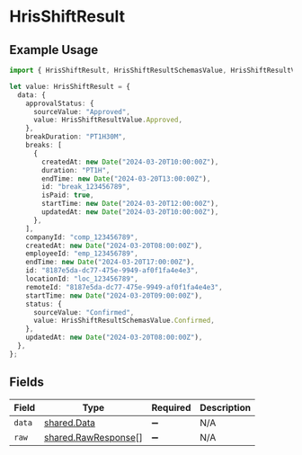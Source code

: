 # HrisShiftResult

## Example Usage

```typescript
import { HrisShiftResult, HrisShiftResultSchemasValue, HrisShiftResultValue } from "@stackone/stackone-client-ts/sdk/models/shared";

let value: HrisShiftResult = {
  data: {
    approvalStatus: {
      sourceValue: "Approved",
      value: HrisShiftResultValue.Approved,
    },
    breakDuration: "PT1H30M",
    breaks: [
      {
        createdAt: new Date("2024-03-20T10:00:00Z"),
        duration: "PT1H",
        endTime: new Date("2024-03-20T13:00:00Z"),
        id: "break_123456789",
        isPaid: true,
        startTime: new Date("2024-03-20T12:00:00Z"),
        updatedAt: new Date("2024-03-20T10:00:00Z"),
      },
    ],
    companyId: "comp_123456789",
    createdAt: new Date("2024-03-20T08:00:00Z"),
    employeeId: "emp_123456789",
    endTime: new Date("2024-03-20T17:00:00Z"),
    id: "8187e5da-dc77-475e-9949-af0f1fa4e4e3",
    locationId: "loc_123456789",
    remoteId: "8187e5da-dc77-475e-9949-af0f1fa4e4e3",
    startTime: new Date("2024-03-20T09:00:00Z"),
    status: {
      sourceValue: "Confirmed",
      value: HrisShiftResultSchemasValue.Confirmed,
    },
    updatedAt: new Date("2024-03-20T08:00:00Z"),
  },
};
```

## Fields

| Field                                                             | Type                                                              | Required                                                          | Description                                                       |
| ----------------------------------------------------------------- | ----------------------------------------------------------------- | ----------------------------------------------------------------- | ----------------------------------------------------------------- |
| `data`                                                            | [shared.Data](../../../sdk/models/shared/data.md)                 | :heavy_minus_sign:                                                | N/A                                                               |
| `raw`                                                             | [shared.RawResponse](../../../sdk/models/shared/rawresponse.md)[] | :heavy_minus_sign:                                                | N/A                                                               |